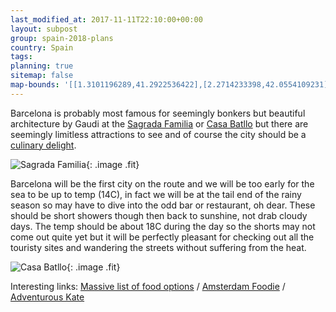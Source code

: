 ```yaml
---
last_modified_at: 2017-11-11T22:10:00+00:00
layout: subpost
group: spain-2018-plans
country: Spain
tags: 
planning: true
sitemap: false
map-bounds: '[[1.3101196289,41.2922536422],[2.2714233398,42.0554109231]]'
---
```


Barcelona is probably most famous for seemingly bonkers but beautiful architecture by Gaudi at the [Sagrada Familia](http://www.sagradafamilia.org/en/photo-gallery/) or [Casa Batllo](https://www.casabatllo.es/en/gallery/officials/)
but there are seemingly limitless attractions to see and of course the city should be a [culinary delight](https://www.amsterdamfoodie.nl/2017/barcelona-food-guide/).

![Sagrada Familia](http://www.sagradafamilia.org/wp-content/uploads/2017/05/fb-10.44.35.jpg){: .image .fit}

Barcelona will be the first city on the route and we will be too early for the sea to be up to temp (14C), in fact we will be at the tail end of the rainy season
so may have to dive into the odd bar or restaurant, oh dear. These should be short showers though then back to sunshine, not drab cloudy days.
The temp should be about 18C during the day so the shorts may not come out quite yet but it will be perfectly pleasant for checking out all the touristy sites 
and wandering the streets without suffering from the heat.

![Casa Batllo](https://www.casabatllo.es/gallery/images/medium/Ascens-per-la-columna-del-drac-Casa-Batllo_m.jpg){: .image .fit}

Interesting links:
[Massive list of food options](http://foodieinbarcelona.com/best-eats-barcelona/) /
[Amsterdam Foodie](https://www.amsterdamfoodie.nl/2017/barcelona-food-guide/) /
[Adventurous Kate](http://www.adventurouskate.com/where-to-stay-in-barcelona-best-neighborhoods-and-accommodation/)

